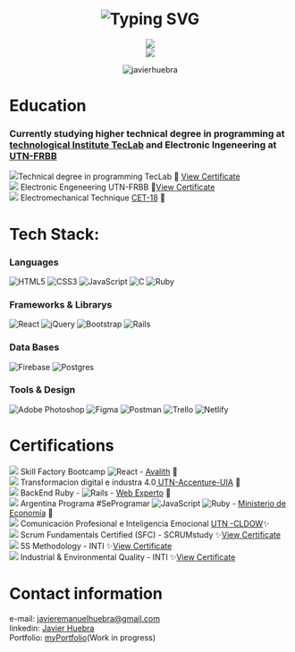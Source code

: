<h1 align="center">
  <img src="https://readme-typing-svg.herokuapp.com?font=Fira+Code&size=25&pause=1000&color=2E5CF7&width=700&height=60&lines=Hi%2C+i'm+Javier+Huebra+-+Software+Developer" alt="Typing SVG" />
</h1>

<div align="center">

![](https://github-readme-streak-stats.herokuapp.com/?user=JavierHuebra&theme=dark&hide_border=true)<br/>
![](https://github-readme-stats.vercel.app/api/top-langs/?username=JavierHuebra&theme=dark&hide_border=true&include_all_commits=false&count_private=false&layout=compact)
</div>

<p align="center"> <img src="https://komarev.com/ghpvc/?username=javierhuebra&label=Profile%20views&color=153066&style=flat" alt="javierhuebra" /></p>


# Education
<div>

### Currently studying higher technical degree in programming at <a href="https://www.teclab.edu.ar">technological Institute TecLab</img></a> and Electronic Ingeneering at <a href="https://www.frbb.utn.edu.ar/frbb/index.php">UTN-FRBB</a>

![](https://us-central1-progress-markdown.cloudfunctions.net/progress/37)Technical degree in programming TecLab :hammer: <a href="https://drive.google.com/file/d/16mVMHUzFoOKX0TM-oum_9dE_VUWpWh-P/view?usp=sharing">View Certificate</a> 
<br>
![](https://us-central1-progress-markdown.cloudfunctions.net/progress/70) Electronic Engeneering UTN-FRBB :hammer:<a href="https://drive.google.com/file/d/1wIS5_IB_rNeV3ZTOAcYFjvTF7PxbDZv6/view?usp=sharing" >View Certificate</a> 
<br>
![](https://us-central1-progress-markdown.cloudfunctions.net/progress/100) Electromechanical Technique <a href="https://cet18.edu.ar/">CET-18</a>  :hammer:
<br>

# Tech Stack:
### Languages
![HTML5](https://img.shields.io/badge/html5-%23E34F26.svg?style=for-the-badge&logo=html5&logoColor=white)
![CSS3](https://img.shields.io/badge/css3-%231572B6.svg?style=for-the-badge&logo=css3&logoColor=white)
![JavaScript](https://img.shields.io/badge/javascript-%23323330.svg?style=for-the-badge&logo=javascript&logoColor=%23F7DF1E)
![C](https://img.shields.io/badge/c-%2300599C.svg?style=for-the-badge&logo=c&logoColor=white)
![Ruby](https://img.shields.io/badge/ruby-%23CC342D.svg?style=for-the-badge&logo=ruby&logoColor=white)
### Frameworks & Librarys
![React](https://img.shields.io/badge/react-%2320232a.svg?style=for-the-badge&logo=react&logoColor=%2361DAFB)
![jQuery](https://img.shields.io/badge/jquery-%230769AD.svg?style=for-the-badge&logo=jquery&logoColor=white)
![Bootstrap](https://img.shields.io/badge/bootstrap-%23563D7C.svg?style=for-the-badge&logo=bootstrap&logoColor=white)
![Rails](https://img.shields.io/badge/rails-%23CC0000.svg?style=for-the-badge&logo=ruby-on-rails&logoColor=white)
### Data Bases
![Firebase](https://img.shields.io/badge/firebase-%23039BE5.svg?style=for-the-badge&logo=firebase)
![Postgres](https://img.shields.io/badge/postgres-%23316192.svg?style=for-the-badge&logo=postgresql&logoColor=white)
### Tools & Design
![Adobe Photoshop](https://img.shields.io/badge/adobephotoshop-%2331A8FF.svg?style=for-the-badge&logo=adobephotoshop&logoColor=white)
![Figma](https://img.shields.io/badge/figma-%23F24E1E.svg?style=for-the-badge&logo=figma&logoColor=white)
![Postman](https://img.shields.io/badge/Postman-FF6C37?style=for-the-badge&logo=postman&logoColor=white)
![Trello](https://img.shields.io/badge/Trello-%23026AA7.svg?style=for-the-badge&logo=Trello&logoColor=white)
![Netlify](https://img.shields.io/badge/netlify-%23000000.svg?style=for-the-badge&logo=netlify&logoColor=#00C7B7)

# Certifications
![](https://us-central1-progress-markdown.cloudfunctions.net/progress/90) Skill Factory Bootcamp ![React](https://img.shields.io/badge/react-%2320232a.svg?style=for-the-badge&logo=react&logoColor=%2361DAFB) - <a href="https://www.avalith.net/">Avalith</a> :hammer:
<br>
![](https://us-central1-progress-markdown.cloudfunctions.net/progress/60) Transformacion digital e industra 4.0<a href="https://www.uia.org.ar/RutaX/formacionTalento"> UTN-Accenture-UIA</a> :hammer:
<br>
![](https://us-central1-progress-markdown.cloudfunctions.net/progress/60) BackEnd Ruby - ![Rails](https://img.shields.io/badge/rails-%23CC0000.svg?style=for-the-badge&logo=ruby-on-rails&logoColor=white) - <a href="https://web-experto.com.ar/">Web Experto</a> :hammer:
<br>
![](https://us-central1-progress-markdown.cloudfunctions.net/progress/96) Argentina Programa #SeProgramar ![JavaScript](https://img.shields.io/badge/javascript-%23323330.svg?style=for-the-badge&logo=javascript&logoColor=%23F7DF1E) ![Ruby](https://img.shields.io/badge/ruby-%23CC342D.svg?style=for-the-badge&logo=ruby&logoColor=white) - <a href="https://www.argentina.gob.ar/economia/conocimiento/argentina-programa">Ministerio de Economía</a> :hammer:
<br>
![](https://us-central1-progress-markdown.cloudfunctions.net/progress/80) Comunicación Profesional e Inteligencia Emocional <a href="https://ceut.frbb.utn.edu.ar/web/curso.php?id=2817">UTN -CLDOW</a>:sparkles:
<br>
![](https://us-central1-progress-markdown.cloudfunctions.net/progress/100)  Scrum Fundamentals Certified (SFC) - SCRUMstudy :sparkles:<a href="https://www.scrumstudy.com/certification/verify?type=SFC&number=935780">View Certificate </a>
<br>
![](https://us-central1-progress-markdown.cloudfunctions.net/progress/100) 5S Methodology - INTI :sparkles:<a href="https://drive.google.com/file/d/1qLCpvZ1n2jeK9C98Eorr6j7GR9F3_FiU/view?usp=sharing">View Certificate</a> 
<br>
![](https://us-central1-progress-markdown.cloudfunctions.net/progress/100) Industrial & Environmental Quality - INTI :sparkles:<a href="https://drive.google.com/file/d/1l0iMnRAYrOVRLhsJZHRZHy1zyCy8N4_-/view?usp=sharing">View Certificate</a> 
<br>

# Contact information

e-mail:  javieremanuelhuebra@gmail.com
<br>
linkedin: <a href="https://www.linkedin.com/in/javieremanuelhuebra/"> Javier Huebra</a>
<br>
Portfolio: <a href="https://javierhuebra.github.io/curriculum/">myPortfolio</a>(Work in progress)

